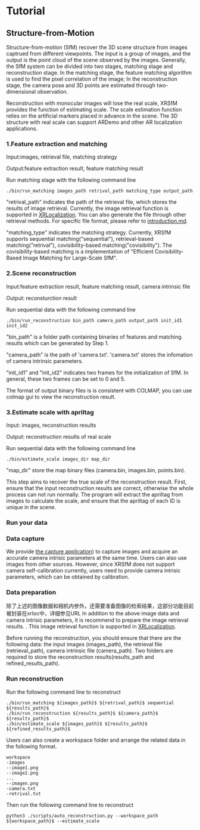  
# Tutorial 

## Structure-from-Motion

Structure-from-motion (SfM) recover the 3D scene structure from images captrued from different viewpoints.
The input is a group of images, and the output is the point cloud of the scene observed by the images. 
Generally, the SfM system can be divided into two stages, matching stage and reconstruction stage.
In the matching stage, the feature matching algorithm is used to find the pixel correlation of the image;
In the reconstruction stage, the camera pose and 3D points are estimated through two-dimensional observation.

Reconstruction with monocular images will lose the real scale, XRSfM provides the function of estimating scale.
The scale estimation function relies on the artificial markers placed in advance in the scene.
The 3D structure with real scale can support ARDemo and other AR localization applications.

### 1.Feature extraction and matching
Input:images, retrieval file, matching strategy

Output:feature extraction result, feature matching result

Run matching stage with the following command line

```
./bin/run_matching images_path retrival_path matching_type output_path
```

"retrival_path" indicates the path of the retrieval file, which stores the results of image retrieval.
Currently, the image retrieval function is supported in [XRLocalization](https://github.com/openxrlab/xrlocalization/tree/main/docs/en/tutorials/generate_image_pairs.md).
You can also generate the file through other retrieval methods. For specific file format, please refer to [introduction.md](./introduction.md).

"matching_type" indicates the matching strategy.
Currently, XRSfM supports sequential matching("sequential"), retrieval-based matching("retrival"), covisibility-based matching("covisibility").
The covisibility-based matching is a implementation of "Efficient Covisibility-Based Image Matching for Large-Scale SfM".



### 2.Scene reconstruction
Input:feature extraction result, feature matching result, camera intrinsic file



Output: reconsturction result

Run sequential data with the following command line
```
./bin/run_reconstruction bin_path camera_path output_path init_id1 init_id2
```

"bin_path" is a folder path containing binaries of features and matching results which can be generated by Step 1. 

"camera_path" is the path of 'camera.txt'. 'camera.txt' stores the infomation of camera intrinsic parameters.

"init_id1" and "init_id2" indicates two frames for the initialization of SfM.
In general, these two frames can be set to 0 and 5.

The format of output binary files is is consistent with COLMAP, you can use colmap gui to view the reconstruction result.

### 3.Estimate scale with apriltag
Input: images, reconstruction results 

Output: reconstruction results of real scale

Run sequential data with the following command line
```
./bin/estimate_scale images_dir map_dir
```

"map_dir" store the map binary files (camera.bin, images.bin, points.bin).

This step aims to recover the true scale of the reconstruction result.
First, ensure that the input reconstruction results are correct, otherwise the whole process can not run normally.
The program will extract the apriltag from images to calculate the scale, and ensure that the apriltag of each ID is unique in the scene.

### Run your data

### Data capture

We provide [the capture application](http://doc.openxrlab.org.cn/openxrlab_docment/ARDemo/ARdemo.html#data-capturer-on-your-phone)) to capture images and acquire an accurate camera intrisic parameters at the same time.
Users can also use images from other sources. 
However, since XRSfM does not support camera self-calibration currently, users need to provide camera intrisic parameters, which can be obtained by calibration.


### Data preparation
除了上述的图像数据和相机内参外，还需要准备图像的检索结果，这部分功能目前被封装在xrloc中，详细参见URL
In addition to the above image data and camera intrisic parameters, 
it is recommend to prepare the image retrieval results. . 
This image retrieval function is supported in [XRLocalization](https://github.com/openxrlab/xrlocalization/tree/main/docs/en/tutorials/generate_image_pairs.md).


Before running the reconstruction, you should ensure that there are the following data:
the input images (images_path),
the retrieval file (retrieval_path),
camera intrinsic file (camera_path).
Two folders are required to store the reconstruction results(results_path and refined_results_path).

### Run reconstruction
 
Run the following command line to reconstruct
```
./bin/run_matching ${images_path}$ ${retrival_path}$ sequential ${results_path}$
./bin/run_reconstruction ${results_path}$ ${camera_path}$ ${results_path}$
./bin/estimate_scale ${images_path}$ ${results_path}$ ${refined_results_path}$
```

Users can also create a workspace folder and arrange the related data in the following format.
```
workspace
-images
--image1.png
--image2.png
...
--imagen.png
-camera.txt
-retrival.txt
```
Then run the following command line to reconstruct
```
python3 ./scripts/auto_reconstruction.py --workspace_path ${workspace_path}$ --estimate_scale
``` 